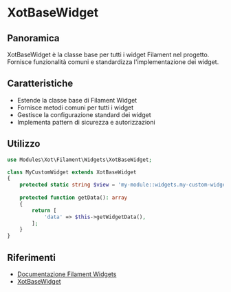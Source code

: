 # XotBaseWidget

## Panoramica

XotBaseWidget è la classe base per tutti i widget Filament nel progetto. Fornisce funzionalità comuni e standardizza l'implementazione dei widget.

## Caratteristiche

- Estende la classe base di Filament Widget
- Fornisce metodi comuni per tutti i widget
- Gestisce la configurazione standard dei widget
- Implementa pattern di sicurezza e autorizzazioni

## Utilizzo

```php
use Modules\Xot\Filament\Widgets\XotBaseWidget;

class MyCustomWidget extends XotBaseWidget
{
    protected static string $view = 'my-module::widgets.my-custom-widget';
    
    protected function getData(): array
    {
        return [
            'data' => $this->getWidgetData(),
        ];
    }
}
```

## Riferimenti

- [Documentazione Filament Widgets](/var/www/html/base_generic/laravel/Modules/Xot/docs/filament/widgets/index.md)
- [XotBaseWidget](/var/www/html/base_generic/laravel/Modules/Xot/app/Filament/Widgets/XotBaseWidget.php) 
